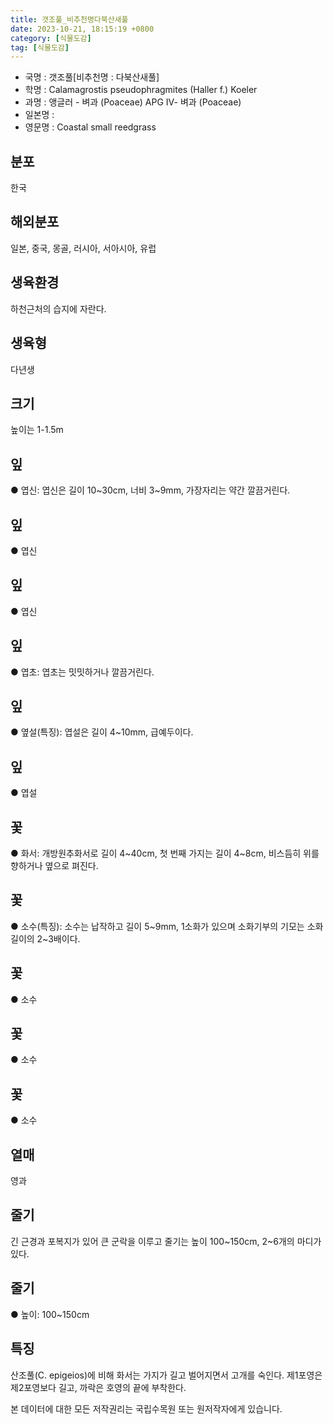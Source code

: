 ```yaml
---
title: 갯조풀_비추천명다북산새풀
date: 2023-10-21, 18:15:19 +0800
category: [식물도감]
tag: [식물도감]
---
```




- 국명 : 갯조풀[비추천명 : 다북산새풀]
- 학명 : Calamagrostis pseudophragmites (Haller f.) Koeler
- 과명 : 앵글러 - 벼과 (Poaceae) APG Ⅳ- 벼과 (Poaceae)
- 일본명 : 
- 영문명 : Coastal small reedgrass


## 분포
한국
## 해외분포
일본, 중국, 몽골, 러시아, 서아시아, 유럽
## 생육환경
하천근처의 습지에 자란다.
## 생육형
다년생
## 크기
높이는 1-1.5m
## 잎
● 엽신: 엽신은 길이 10~30cm, 너비 3~9mm, 가장자리는 약간 깔끔거린다.
## 잎
● 엽신
## 잎
● 엽신
## 잎
● 엽초: 엽초는 밋밋하거나 깔끔거린다.
## 잎
● 옆설(특징): 엽설은 길이 4~10mm, 급예두이다.
## 잎
● 엽설
## 꽃
● 화서: 개방원추화서로 길이 4~40cm, 첫 번째 가지는 길이 4~8cm, 비스듬히 위를 향하거나 옆으로 펴진다.
## 꽃
● 소수(특징): 소수는 납작하고 길이 5~9mm, 1소화가 있으며 소화기부의 기모는 소화 길이의 2~3배이다.
## 꽃
● 소수
## 꽃
● 소수
## 꽃
● 소수
## 열매
영과
## 줄기
긴 근경과 포복지가 있어 큰 군락을 이루고 줄기는 높이 100~150cm, 2~6개의 마디가 있다.
## 줄기
● 높이:  100~150cm
## 특징
산조풀(C. epigeios)에 비해 화서는 가지가 길고 벌어지면서 고개를 숙인다. 제1포영은 제2포영보다 길고, 까락은 호영의 끝에 부착한다.






본 데이터에 대한 모든 저작권리는 국립수목원 또는 원저작자에게 있습니다.

